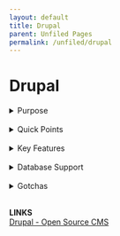 ```yaml
---
layout: default
title: Drupal
parent: Unfiled Pages
permalink: /unfiled/drupal
---
```


# Drupal




<details> 
<summary> Purpose</summary>                                                              
                                                                   
**Web Content Management (WCM) system**                                  


Drupal excels in creating, managing, and publishing web content. It provides a robust platform for websites, blogs, and web applications, offering features like customizable templates, user management, and content publishing workflows. Drupal is particularly known for its flexibility in building complex websites with diverse content types and intricate user interaction.                        
                                                                    
**Enterprise Content Management (ECM) system**                           


Drupal can manage and store an organization's documents, digital assets, and records. Through its extensible architecture and modules, Drupal can facilitate collaboration, automate workflows, and integrate with other business systems. Its capabilities can be extended to include document management, digital asset management, and records retention, making it suitable for enterprise-level content management requirements.                                     
</details>

<br>

<details>
<summary> Quick Points</summary>                                                         


- Free and open-source                                             
                                                                    
- Written in the PHP programming language and requires a database such as MySQL or PostgreSQL to store content and settings.       
                                                                    
- Known for its flexibility, modularity, and a wide range of features,                                                        


- Multi-Tenancy: can be configured for multi-site setups, allowing you to run multiple websites from a single codebase, each with their own custom configurations.

- Custom UI: Offers extensive theming options to customize user interfaces.

- Business Rules: Supports customizable workflows and business logic through its module system.

- Infrastructure as Code: Can be deployed and managed through tools like Ansible, Chef, or Puppet, and supports containerization with Docker.

- Widely used for websites that require high levels of security, such as government websites, large organizations, and universities.
</details>

<br>

<details>

<summary> Key Features</summary>                                                         


**Flexibility and Extensibility**                                        
                                                                    
- **Custom Content Types and Fields**: Drupal allows for the creation of custom content types and fields, enabling you to tailor the content structure to match the specific needs of tracking complaints, managing case studies, or publishing informational content.                                           
                                                                    
- **Modular Architecture**: With thousands of modules (plugins) available, Drupal can be extended to include additional functionalities such as forums, user management, and complex search capabilities, without needing to develop these features from scratch.                                                    
                                                                    
**User and Role Management**                                             


- **Advanced User Management**: Drupal provides robust user management capabilities, including the creation of custom user roles and permissions. This feature is critical for an application that serves different institutions and user groups, allowing you to control access to sensitive information and functionalities based on the user's role.                       
                                                                    
- **Workflow and Access Control**: It supports complex workflows and content access control mechanisms, essential for managing the review and publication process of complaints and related content.                                                         
                                                                    
**Multi-site Support**                                                   
                                                                    
- **Multi-site Configuration**: Drupal excels at managing multi-site architectures, allowing you to run multiple sites from a single Drupal codebase. This is particularly beneficial if you plan to deploy the application across different institutions, each with its own sub-site but sharing a common functionality set.                                               
                                                                    
**Security**                                                             


- **Security Reports and Updates**: Drupal has a dedicated security team that regularly publishes security advisories and updates. This proactive approach helps in identifying and fixing vulnerabilities swiftly.                                         
                                                                                                                                   
- **Built-in Access Control and Permissions**: Drupal provides extensive access control mechanisms and permissions that allow fine-grained control over who can view and manage content, making it easier to enforce strict security policies.            
                                                                                                                                     
- **Community Vigilance**: Being open-source, Drupal benefits from a large community of developers and users who contribute to the platform's security by identifying vulnerabilities and developing fixes.                                                
                                                                                                                                      
- **Secure by Design**: Drupal's core system has been designed with a focus on security, providing strong foundational elements that help prevent common security issues.                        
                                                                                                                                
- **Extensibility with Security in Mind**: Drupal's extensive library of modules allows for customization and extension of functionality without compromising on security. However, it's important to only use modules that are actively maintained and have a good security record.                                     
                                                                                                                                      
- **Compliance Support**: Drupal supports compliance with various security standards and regulations, making it easier for organizations to meet specific security requirements.            
                                                                    
**Scalability and Performance**                                          


- **Scalability**: Drupal can scale to support high traffic loads and large amounts of content, which is crucial for applications expected to grow over time.                                      
                                                                    
- **Caching and Performance Optimization**: It includes built-in caching and a variety of advanced performance optimization options to ensure the application remains fast and responsive as it scales.                                                       
                                                                    
**Integration Capabilities**                                             


- **API-First Approach**: With its latest versions, Drupal has adopted an API-first approach, making it easier to integrate with other systems and technologies, including React for the frontend. This means you can use Drupal as a headless CMS to manage content while leveraging React and MUI components for a dynamic and engaging user interface.
</details>


<br>
<details>

<summary> Database Support</summary>                                                    


MySQL and PostgreSQL are the most commonly used databases with Drupal, it also supports other database systems, especially with the improvements made in Drupal 7 and later versions which introduced a database abstraction layer. This abstraction layer allows for the integration of Drupal with various database engines. The main databases supported by Drupal include:                      
                                                                    
- **MySQL/MariaDB**: MySQL is the most widely used database with Drupal. MariaDB, a fork of MySQL, is fully compatible with Drupal and often used as a drop-in replacement.                  
                                                                    
- **PostgreSQL**: Known for its standards compliance and advanced features, PostgreSQL is another popular choice among Drupal developers for sites requiring complex data management.          
                                                                    
- **SQLite**: Drupal supports SQLite, which is a lightweight, file-based database. SQLite is often used for testing, small sites, or development purposes due to its simplicity and easy setup.                                                           
                                                                    
- **SQL Server**: Drupal supports Microsoft SQL Server, especially in environments where Microsoft technologies are predominant. This support is mainly facilitated through contributed modules that extend Drupal's database compatibility.                    
                                                                    
- **Oracle**: While not supported out of the box, there are contributed modules and solutions in the Drupal community that enable integration with Oracle databases for enterprises that rely on Oracle's database solutions.                            
                                                                    
> It's important to note that while Drupal can work with these database systems, the level of support, performance, and features available may vary depending on the database used. MySQL and MariaDB tend to have the most comprehensive support due to their widespread use and the active development of Drupal modules for these platforms. For other databases like SQL Server and Oracle, additional modules or configurations may be required to achieve full functionality. Always check the specific requirements and support status for the Drupal version you are using when considering a database system.  

</details>


<br>
<details>

<summary> Gotchas</summary>

- learning curve for site builders and developers new to Drupal that can more complex than simpler platforms like wordpress

- need for careful selection of modules and configurations to ensure performance and maintainability

</details>
<br>


**LINKS**                                                                                                                             
[Drupal - Open Source CMS](https://www.google.com/url?q=https%3A%2F%2Fwww.drupal.org%2F&sa=D&sntz=1&usg=AOvVaw0zljFIK0RQXTCgS3xZ_VDU) 

